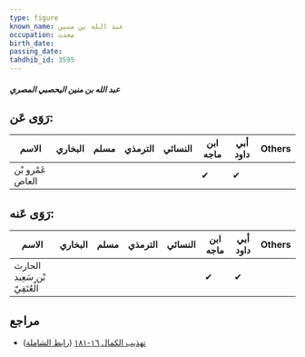 ```yaml
---
type: figure
known_name: عبد الله بن منين
occupation: محدث
birth_date:
passing_date:
tahdhib_id: 3595
---
```

##### عبد الله بن منين اليحصبي المصري

## رَوَى عَن:
| الاسم            | البخاري | مسلم | الترمذي | النسائي | ابن ماجه | أبي داود | Others |
| ---------------- | ------- | ---- | ------- | ------- | -------- | -------- | ------ |
| عَمْرو بْن العاص |         |      |         |         | ✔        | ✔        |        |
## رَوَى عَنه:
| الاسم                         | البخاري | مسلم | الترمذي | النسائي | ابن ماجه | أبي داود | Others |
| ----------------------------- | ------- | ---- | ------- | ------- | -------- | -------- | ------ |
| الحارث بْن سَعِيد الْعُتَقِيّ |         |      |         |         | ✔        | ✔        |        |
## مراجع
- [تهذيب الكمال ١٦-١٨١](obsidian://open?vault=Tahdhib-al-Kamal&file=Figures/٣٥٩٥-عبد%20الله%20بن%20منين%20اليحصبي%20المصري) ([رابط الشاملة](https://shamela.ws/book/3722/8174))